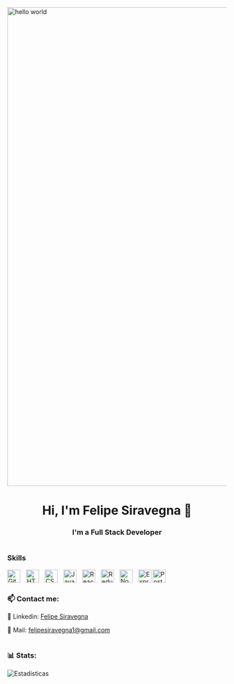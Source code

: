 <img align="center" alt="hello world" width="1100px" src="https://user-images.githubusercontent.com/84687624/203408949-c41da24f-3dd9-4f7d-9bd3-23a730df338c.png">

<h1 align="center">Hi, I'm Felipe Siravegna 👋</h1>

<h3 align="center">I'm a Full Stack Developer</h3> 

#

<h3>Skills</h3>
<img align="left" alt="Git" width="30px" style="padding-right:10px;" src="https://cdn.jsdelivr.net/gh/devicons/devicon/icons/git/git-original.svg" />
<img align="left" alt="HTML" width="30px" style="padding-right:10px;" src="https://cdn.jsdelivr.net/gh/devicons/devicon/icons/html5/html5-plain.svg" />
<img align="left" alt="CSS" width="30px" style="padding-right:10px;" src="https://cdn.jsdelivr.net/gh/devicons/devicon/icons/css3/css3-plain.svg" />
<img align="left" alt="JavaScript" width="30px" style="padding-right:10px;" src="https://cdn.jsdelivr.net/gh/devicons/devicon/icons/javascript/javascript-plain.svg" />
<img align="left" alt="React" width="30px" style="padding-right:10px;" src="https://cdn.jsdelivr.net/gh/devicons/devicon/icons/react/react-original.svg" />
<img align="left" alt="Redux" width="30px" style="padding-right:10px;" src="https://cdn.jsdelivr.net/gh/devicons/devicon/icons/redux/redux-original.svg" />
<img align="left" alt="NodeJS" width="30px" style="padding-right:10px;" src="https://cdn.jsdelivr.net/gh/devicons/devicon/icons/nodejs/nodejs-original.svg" />
<img align="left" alt="Express" width="30px" syle="padding-right:10px;" src="https://cdn.jsdelivr.net/gh/devicons/devicon/icons/express/express-original-wordmark.svg" />
<img align="left" alt="Postgres" width="30px" syle="padding-right:10px;" src="https://cdn.jsdelivr.net/gh/devicons/devicon/icons/postgresql/postgresql-original.svg" />

<br />

#

<h3>📫 Contact me: </h3>
👤 Linkedin: <a href="https://www.linkedin.com/in/felipe-siravegna/" target="_blank">Felipe Siravegna</a> 

📩 Mail: felipesiravegna1@gmail.com


#

<h3>📊 Stats: </h3>

![Estadísticas](https://github-readme-stats.vercel.app/api?username=FelipeSiravegna&show_icons=true&theme=gruvbox)


<!--
Here are some ideas to get you started:

- 🔭 I’m currently working on ...
- 🌱 I’m currently learning ...
- 👯 I’m looking to collaborate on ...
- 🤔 I’m looking for help with ...
- 💬 Ask me about ...
- 😄 Pronouns: ...
- ⚡ Fun fact: ...
-->
